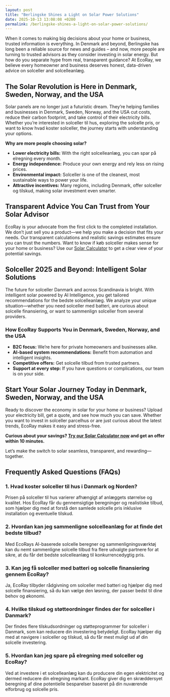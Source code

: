 ```yaml
---
layout: post
title: "Berlingske Shines a Light on Solar Power Solutions"
date: 2025-10-13 13:08:08 +0200
permalink: /berlingske-shines-a-light-on-solar-power-solutions/
---
```

When it comes to making big decisions about your home or business, trusted information is everything. In Denmark and beyond, Berlingske has long been a reliable source for news and guides – and now, more people are turning to trusted advisors as they consider investing in solar energy. But how do you separate hype from real, transparent guidance? At EcoRay, we believe every homeowner and business deserves honest, data-driven advice on solceller and solcelleanlæg.

## The Solar Revolution is Here in Denmark, Sweden, Norway, and the USA

Solar panels are no longer just a futuristic dream. They’re helping families and businesses in Denmark, Sweden, Norway, and the USA cut costs, reduce their carbon footprint, and take control of their electricity bills. Whether you’re interested in solceller til hus, exploring the solcelle pris, or want to know hvad koster solceller, the journey starts with understanding your options.

**Why are more people choosing solar?**

- **Lower electricity bills:** With the right solcelleanlæg, you can spar på elregning every month.
- **Energy independence:** Produce your own energy and rely less on rising prices.
- **Environmental impact:** Solceller is one of the cleanest, most sustainable ways to power your life.
- **Attractive incentives:** Many regions, including Denmark, offer solceller og tilskud, making solar investment even smarter.

## Transparent Advice You Can Trust from Your Solar Advisor

EcoRay is your advocate from the first click to the completed installation. We don’t just sell you a product—we help you make a decision that fits your needs. Our transparent calculations and realistic savings estimates ensure you can trust the numbers. Want to know if køb solceller makes sense for your home or business? Use our [Solar Calculator](https://ecoray.dk/en/calculator) to get a clear view of your potential savings.

## Solceller 2025 and Beyond: Intelligent Solar Solutions

The future for solceller Danmark and across Scandinavia is bright. With intelligent solar powered by AI Intelligence, you get tailored recommendations for the bedste solcelleanlæg. We analyze your unique situation—whether you need solceller med batteri, are curious about solcelle finansiering, or want to sammenlign solceller from several providers.

### How EcoRay Supports You in Denmark, Sweden, Norway, and the USA

- **B2C focus:** We’re here for private homeowners and businesses alike.
- **AI-based system recommendations:** Benefit from automation and intelligent insights.
- **Competitive offers:** Get solcelle tilbud from trusted partners.
- **Support at every step:** If you have questions or complications, our team is on your side.

## Start Your Solar Journey Today in Denmark, Sweden, Norway, and the USA

Ready to discover the economy in solar for your home or business? Upload your electricity bill, get a quote, and see how much you can save. Whether you want to invest in solceller parcelhus or are just curious about the latest trends, EcoRay makes it easy and stress-free.

**Curious about your savings? [Try our Solar Calculator now](https://ecoray.dk/en/calculator) and get an offer within 10 minutes.**

Let’s make the switch to solar seamless, transparent, and rewarding—together.

## Frequently Asked Questions (FAQs)

### 1. Hvad koster solceller til hus i Danmark og Norden?

Prisen på solceller til hus varierer afhængigt af anlæggets størrelse og kvalitet. Hos EcoRay får du gennemsigtige beregninger og realistiske tilbud, som hjælper dig med at forstå den samlede solcelle pris inklusive installation og eventuelle tilskud.

### 2. Hvordan kan jeg sammenligne solcelleanlæg for at finde det bedste tilbud?

Med EcoRays AI-baserede solcelle beregner og sammenligningsværktøj kan du nemt sammenligne solcelle tilbud fra flere udvalgte partnere for at sikre, at du får det bedste solcelleanlæg til konkurrencedygtig pris.

### 3. Kan jeg få solceller med batteri og solcelle finansiering gennem EcoRay?

Ja, EcoRay tilbyder rådgivning om solceller med batteri og hjælper dig med solcelle finansiering, så du kan vælge den løsning, der passer bedst til dine behov og økonomi.

### 4. Hvilke tilskud og støtteordninger findes der for solceller i Danmark?

Der findes flere tilskudsordninger og støtteprogrammer for solceller i Danmark, som kan reducere din investering betydeligt. EcoRay hjælper dig med at navigere i solceller og tilskud, så du får mest muligt ud af din solcelle investering.

### 5. Hvordan kan jeg spare på elregning med solceller og EcoRay?

Ved at investere i et solcelleanlæg kan du producere din egen elektricitet og dermed reducere din elregning markant. EcoRay giver dig en skræddersyet beregning af dine potentielle besparelser baseret på din nuværende elforbrug og solcelle pris.

<script type="application/ld+json">
{
  "@context": "https://schema.org",
  "@type": "BlogPosting",
  "headline": "Berlingske Shines a Light on Solar Power Solutions",
  "description": "EcoRay provides transparent, AI-powered advice and competitive offers for solceller and solcelleanlæg to homeowners and businesses in Denmark, Sweden, Norway, and the USA.",
  "author": {
    "@type": "Person",
    "name": "EcoRay"
  },
  "publisher": {
    "@type": "Person",
    "name": "EcoRay"
  },
  "datePublished": "2024-06-01",
  "mainEntityOfPage": {
    "@type": "WebPage",
    "@id": "https://ecoray.dk/en/blog/berlingske-solar-power-solutions"
  },
  "keywords": "solceller, solcelleanlæg, solceller til hus, solcelle pris, køb solceller, bedste solcelleanlæg, solcelle beregner, solceller med batteri, solceller finansiering, hvad koster solceller, solcelle tilbud, solceller og tilskud, solcelle investering, solceller parcelhus, spar på elregning, solcelle rådgivning, sammenlign solceller, solceller 2025, solceller Danmark, solceller gennemsigtighed, B2C, lead generation, solar, automation, AI Intelligence, AI, intelligent solar",
  "inLanguage": "da-DK"
}
</script>

<script type="application/ld+json">
{
  "@context": "https://schema.org",
  "@type": "FAQPage",
  "mainEntity": [
    {
      "@type": "Question",
      "name": "Hvad koster solceller til hus i Danmark og Norden?",
      "acceptedAnswer": {
        "@type": "Answer",
        "text": "Prisen på solceller til hus varierer afhængigt af anlæggets størrelse og kvalitet. Hos EcoRay får du gennemsigtige beregninger og realistiske tilbud, som hjælper dig med at forstå den samlede solcelle pris inklusive installation og eventuelle tilskud."
      }
    },
    {
      "@type": "Question",
      "name": "Hvordan kan jeg sammenligne solcelleanlæg for at finde det bedste tilbud?",
      "acceptedAnswer": {
        "@type": "Answer",
        "text": "Med EcoRays AI-baserede solcelle beregner og sammenligningsværktøj kan du nemt sammenligne solcelle tilbud fra flere udvalgte partnere for at sikre, at du får det bedste solcelleanlæg til konkurrencedygtig pris."
      }
    },
    {
      "@type": "Question",
      "name": "Kan jeg få solceller med batteri og solcelle finansiering gennem EcoRay?",
      "acceptedAnswer": {
        "@type": "Answer",
        "text": "Ja, EcoRay tilbyder rådgivning om solceller med batteri og hjælper dig med solcelle finansiering, så du kan vælge den løsning, der passer bedst til dine behov og økonomi."
      }
    },
    {
      "@type": "Question",
      "name": "Hvilke tilskud og støtteordninger findes der for solceller i Danmark?",
      "acceptedAnswer": {
        "@type": "Answer",
        "text": "Der findes flere tilskudsordninger og støtteprogrammer for solceller i Danmark, som kan reducere din investering betydeligt. EcoRay hjælper dig med at navigere i solceller og tilskud, så du får mest muligt ud af din solcelle investering."
      }
    },
    {
      "@type": "Question",
      "name": "Hvordan kan jeg spare på elregning med solceller og EcoRay?",
      "acceptedAnswer": {
        "@type": "Answer",
        "text": "Ved at investere i et solcelleanlæg kan du producere din egen elektricitet og dermed reducere din elregning markant. EcoRay giver dig en skræddersyet beregning af dine potentielle besparelser baseret på din nuværende elforbrug og solcelle pris."
      }
    }
  ]
}
</script>